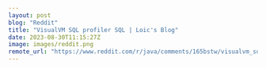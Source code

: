 ```yaml
---
layout: post
blog: "Reddit"
title: "VisualVM SQL profiler SQL | Loic's Blog"
date: 2023-08-30T11:15:27Z
image: images/reddit.png
remote_url: "https://www.reddit.com/r/java/comments/165bstw/visualvm_sql_profiler_sql_loics_blog/"
---
```

